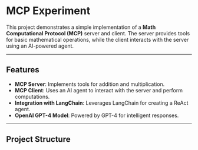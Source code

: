 # MCP Experiment

This project demonstrates a simple implementation of a **Math Computational Protocol (MCP)** server and client. The server provides tools for basic mathematical operations, while the client interacts with the server using an AI-powered agent.

---

## Features

- **MCP Server**: Implements tools for addition and multiplication.
- **MCP Client**: Uses an AI agent to interact with the server and perform computations.
- **Integration with LangChain**: Leverages LangChain for creating a ReAct agent.
- **OpenAI GPT-4 Model**: Powered by GPT-4 for intelligent responses.

---

## Project Structure
